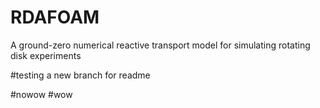 # RDAFOAM
A ground-zero numerical reactive transport model for simulating rotating disk experiments

#testing a new branch for readme

#nowow
#wow
